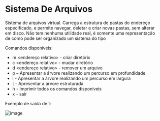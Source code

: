 # Sistema De Arquivos
Sistema de arquivos virtual.
Carrega a estrutura de pastas do endereço especificado, e permite navegar, deletar e criar novas
pastas, sem alterar em disco. 
Não tem nenhuma utilidade real, é somente uma representação de como pode ser organizado um
sistema do tipo

Comandos disponíveis:

- m <endereço relativo> - criar diretório
- c <endereço relativo> - mudar diretório
- d <endereço relativo> - remover um arquivo
- p – Apresentar a árvore realizando um percurso em profundidade
- l - Apresentar a árvore realizando um percurso em largura
- t - Apresentar a árvore estruturada
- h - Imprimir todos os comandos disponíveis
- x - sair

Exemplo de saída de t:

![image](https://user-images.githubusercontent.com/28358812/205463809-283b048e-584f-453e-8263-d9be65563db2.png)
